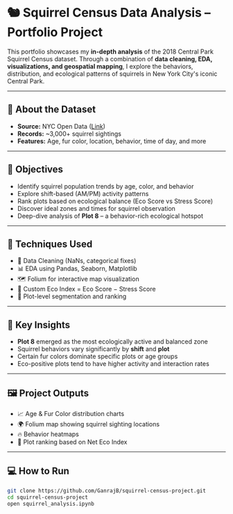 # 🐿️ Squirrel Census Data Analysis – Portfolio Project

This portfolio showcases my **in-depth analysis** of the 2018 Central Park Squirrel Census dataset. Through a combination of **data cleaning, EDA, visualizations, and geospatial mapping**, I explore the behaviors, distribution, and ecological patterns of squirrels in New York City's iconic Central Park.

---

## 📌 About the Dataset

- **Source:** NYC Open Data ([Link](https://data.cityofnewyork.us/))
- **Records:** ~3,000+ squirrel sightings
- **Features:** Age, fur color, location, behavior, time of day, and more

---

## 🎯 Objectives

- Identify squirrel population trends by age, color, and behavior
- Explore shift-based (AM/PM) activity patterns
- Rank plots based on ecological balance (Eco Score vs Stress Score)
- Discover ideal zones and times for squirrel observation
- Deep-dive analysis of **Plot 8** – a behavior-rich ecological hotspot

---

## 🧪 Techniques Used

- 🧹 Data Cleaning (NaNs, categorical fixes)
- 📊 EDA using Pandas, Seaborn, Matplotlib
- 🗺️ Folium for interactive map visualization
- 🧮 Custom Eco Index = Eco Score − Stress Score
- 📌 Plot-level segmentation and ranking

---

## 🌟 Key Insights

- **Plot 8** emerged as the most ecologically active and balanced zone
- Squirrel behaviors vary significantly by **shift** and **plot**
- Certain fur colors dominate specific plots or age groups
- Eco-positive plots tend to have higher activity and interaction rates

---

## 🖼️ Project Outputs

- 📈 Age & Fur Color distribution charts
- 🌍 Folium map showing squirrel sighting locations
- 🔥 Behavior heatmaps
- 🧠 Plot ranking based on Net Eco Index

---

## 💻 How to Run

```bash
git clone https://github.com/GanrajB/squirrel-census-project.git
cd squirrel-census-project
open squirrel_analysis.ipynb  
